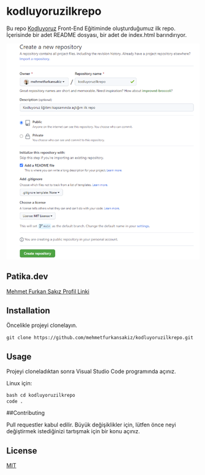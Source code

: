# kodluyoruzilkrepo

Bu repo [Kodluyoruz](https://www.kodluyoruz.org/) Front-End Eğitiminde oluşturduğumuz ilk repo. İçerisinde bir adet README dosyası, bir adet de index.html barındırıyor.

![RepoPicture](./pic/kodluyoruzrepo.png)

## Patika.dev

[Mehmet Furkan Sakız Profil Linki](https://app.patika.dev/sadistmagician)

## Installation

Öncelikle projeyi clonelayın.

`git clone https://github.com/mehmetfurkansakiz/kodluyoruzilkrepo.git`

## Usage

Projeyi cloneladıktan sonra Visual Studio Code programında açınız.

Linux için:

```
bash cd kodluyoruzilkrepo
code .
```

##Contributing

Pull requestler kabul edilir. Büyük değişiklikler için, lütfen önce neyi değiştirmek istediğinizi tartışmak için bir konu açınız.

## License

[MIT](https://choosealicense.com/licenses/mit/)
